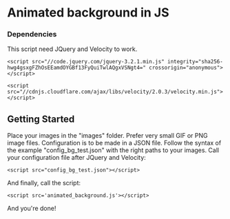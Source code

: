 # Animated background in JS


### Dependencies

This script need JQuery and Velocity to work.

```
<script src="//code.jquery.com/jquery-3.2.1.min.js" integrity="sha256-hwg4gsxgFZhOsEEamdOYGBf13FyQuiTwlAQgxVSNgt4=" crossorigin="anonymous"></script>
```

```
<script src="//cdnjs.cloudflare.com/ajax/libs/velocity/2.0.3/velocity.min.js"></script>
```

## Getting Started

Place your images in the "images" folder. Prefer very small GIF or PNG image files. Configuration is to be made in a JSON file. Follow the syntax of the example "config_bg_test.json" with the right paths to your images.
Call your configuration file after JQuery and Velocity:

```
<script src="config_bg_test.json"></script>
```
And finally, call the script:

```
<script src='animated_background.js'></script>
```

And you're done!